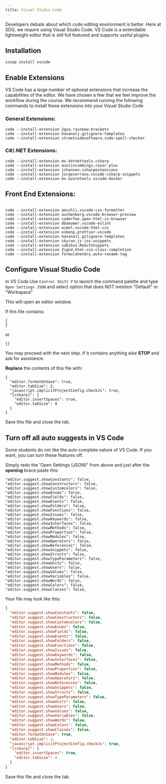 ```yaml
---
title: Visual Studio Code
---
```


Developers debate about which code editing environment is better. Here at SDG,
we require using Visual Studio Code. VS Code is a extendable lightweight editor
that is still full featured and supports useful plugins.

## Installation

```shell
scoop install vscode
```

## Enable Extensions

VS Code has a large number of optional extensions that increase the capabilities
of the editor. We have chosen a few that we feel improve the workflow during the
course. We recommend running the following commands to install these extensions
into your Visual Studio Code

### General Extensions:

```shell
code --install-extension 2gua.rainbow-brackets
code --install-extension hasanali.gitignore-templates
code --install-extension streetsidesoftware.code-spell-checker
```

### C#/.NET Extensions:

```shell
code --install-extension ms-dotnettools.csharp
code --install-extension austincummings.razor-plus
code --install-extension jchannon.csharpextensions
code --install-extension jorgeserrano.vscode-csharp-snippets
code --install-extension ms-azuretools.vscode-docker
```

<!--
# These are not found
```
code --install-extension ms-dotnettools.csharp
code --install-extension ScottSauber.blazorsnippets

``` -->

## Front End Extensions:

```shell

code --install-extension aeschli.vscode-css-formatter
code --install-extension auchenberg.vscode-browser-preview
code --install-extension coderfee.open-html-in-browser
code --install-extension dbaeumer.vscode-eslint
code --install-extension ecmel.vscode-html-css
code --install-extension esbenp.prettier-vscode
code --install-extension hasanali.gitignore-templates
code --install-extension skyran.js-jsx-snippets
code --install-extension xabikos.ReactSnippets
code --install-extension Zignd.html-css-class-completion
code --install-extension formulahendry.auto-rename-tag

```

## Configure Visual Studio Code

In VS Code Use `Control Shift P` to launch the command palette and type
`Open Settings JSON` and select option that does _NOT_ mention "Default" or
"Workspace"

This will open an editor window.

If this file contains:

```
{
}
```

or

```
{}
```

You may proceed with the next step. If it contains anything else **STOP** and
ask for assistance.

**Replace** the contents of this file with:

```
{
  "editor.formatOnSave": true,
  "editor.tabSize": 2,
  "javascript.implicitProjectConfig.checkJs": true,
  "[csharp]": {
    "editor.insertSpaces": true,
    "editor.tabSize": 4
  }
}
```

Save this file and close the tab.

## Turn off all auto suggests in VS Code

Some students do not like the auto complete nature of VS Code. If you want, you
can turn these features off.

Simply redo the 'Open Settings (JSON)" from above and just after the **opening**
brace paste this:

```
"editor.suggest.showConstants": false,
"editor.suggest.showConstructors": false,
"editor.suggest.showCustomcolors": false,
"editor.suggest.showEnums": false,
"editor.suggest.showFields": false,
"editor.suggest.showEvents": false,
"editor.suggest.showFolders": false,
"editor.suggest.showFunctions": false,
"editor.suggest.showIssues": false,
"editor.suggest.showKeywords": false,
"editor.suggest.showInterfaces": false,
"editor.suggest.showMethods": false,
"editor.suggest.showProperties": false,
"editor.suggest.showModules": false,
"editor.suggest.showOperators": false,
"editor.suggest.showReferences": false,
"editor.suggest.showSnippets": false,
"editor.suggest.showStructs": false,
"editor.suggest.showTypeParameters": false,
"editor.suggest.showUnits": false,
"editor.suggest.showUsers": false,
"editor.suggest.showValues": false,
"editor.suggest.showVariables": false,
"editor.suggest.showWords": false,
"editor.suggest.showColors": false,
"editor.suggest.showClasses": false,
```

Your file may look like this:

```json
{
  "editor.suggest.showConstants": false,
  "editor.suggest.showConstructors": false,
  "editor.suggest.showCustomcolors": false,
  "editor.suggest.showEnums": false,
  "editor.suggest.showFields": false,
  "editor.suggest.showEvents": false,
  "editor.suggest.showFolders": false,
  "editor.suggest.showFunctions": false,
  "editor.suggest.showIssues": false,
  "editor.suggest.showKeywords": false,
  "editor.suggest.showInterfaces": false,
  "editor.suggest.showMethods": false,
  "editor.suggest.showProperties": false,
  "editor.suggest.showModules": false,
  "editor.suggest.showOperators": false,
  "editor.suggest.showReferences": false,
  "editor.suggest.showSnippets": false,
  "editor.suggest.showStructs": false,
  "editor.suggest.showTypeParameters": false,
  "editor.suggest.showUnits": false,
  "editor.suggest.showUsers": false,
  "editor.suggest.showValues": false,
  "editor.suggest.showVariables": false,
  "editor.suggest.showWords": false,
  "editor.suggest.showColors": false,
  "editor.suggest.showClasses": false,
  "editor.formatOnSave": true,
  "editor.tabSize": 2,
  "javascript.implicitProjectConfig.checkJs": true,
  "[csharp]": {
    "editor.insertSpaces": true,
    "editor.tabSize": 4
  }
}
```

Save this file and close the tab.

